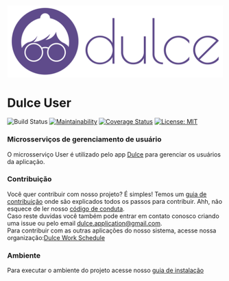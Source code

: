 [<img src="Docs/DulceHorizontal.svg" width="1300" title="">](https://dulce-work-schedule.github.io/)
# Dulce User
![Build Status](https://travis-ci.org/Dulce-Work-Schedule/2018.1-Dulce_User.svg?branch=master)
[![Maintainability](https://api.codeclimate.com/v1/badges/01b319bb89eb74d039dc/maintainability)](https://codeclimate.com/github/Dulce-Work-Schedule/2018.1-Dulce_User/maintainability)
[![Coverage Status](https://coveralls.io/repos/github/Dulce-Work-Schedule/2018.1-Dulce_User/badge.svg?branch=)](https://coveralls.io/github/Dulce-Work-Schedule/2018.1-Dulce_User?branch=master)
[![License: MIT](https://img.shields.io/badge/License-MIT-yellow.svg)](https://opensource.org/licenses/MIT)

### Microsserviços de gerenciamento de usuário

O microsserviço User é utilizado pelo app [Dulce](https://dulce-work-schedule.github.io/2018.1-Dulce_App/) para gerenciar os usuários da aplicação.


### Contribuição
Você quer contribuir com nosso projeto? É simples! Temos um [guia de contribuição](CONTRIBUTING.md) onde são explicados todos os passos para contribuir. Ahh, não esquece de ler nosso [código de conduta](CODE_OF_CONDUCT.md).   
Caso reste duvidas você também pode entrar em contato conosco criando uma issue ou pelo email dulce.application@gmail.com.  
Para contribuir com as outras aplicações do nosso sistema, acesse nossa organização:[Dulce Work Schedule](https://github.com/Dulce-Work-Schedule)

### Ambiente

Para executar o ambiente do projeto acesse nosso [guia de instalação](guia_de_instalacao.md)
